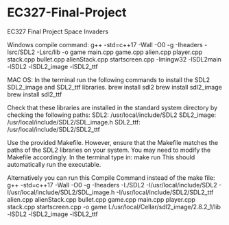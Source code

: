 # EC327-Final-Project
EC327 Final Project Space Invaders


Windows compile command:
g++ -std=c++17 -Wall -O0 -g -Iheaders -Isrc/SDL2 -Lsrc/lib -o game main.cpp game.cpp alien.cpp player.cpp stack.cpp bullet.cpp alienStack.cpp startscreen.cpp -lmingw32 -lSDL2main -lSDL2 -lSDL2_image -lSDL2_ttf

MAC OS:
  In the terminal run the following commands to install the SDL2 SDL2_image and SDL2_ttf libraries.
    brew install sdl2
    brew install sdl2_image
    brew install sdl2_ttf

  Check that these libraries are installed in the standard system directory by checking the following paths:
    SDL2: /usr/local/include/SDL2
    SDL2_image: /usr/local/include/SDL2/SDL_image.h
    SDL2_ttf: /usr/local/include/SDL2/SDL2_ttf

  Use the provided Makefile. However, ensure that the Makefile matches the paths of the SDL2 libraries on your system. You may need to modify the Makefile accordingly. 
    In the terminal type in: make run
    This should automatically run the executable.

  Alternatively you can run this Compile Command instead of the make file: g++ -std=c++17 -Wall -O0 -g -Iheaders -I./SDL2 -I/usr/local/include/SDL2 - I/usr/local/include/SDL2/SDL_image.h -I/usr/local/include/SDL2/SDL2_ttf alien.cpp alienStack.cpp bullet.cpp game.cpp main.cpp player.cpp stack.cpp startscreen.cpp -o game       L/usr/local/Cellar/sdl2_image/2.8.2_1/lib -lSDL2 -lSDL2_image -lSDL2_ttf

